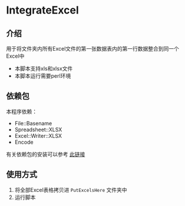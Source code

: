 # IntegrateExcel

## 介绍

用于将文件夹内所有Excel文件的第一张数据表内的第一行数据整合到同一个Excel中

- 本脚本支持xls和xlsx文件
- 本脚本运行需要perl环境



## 依赖包

本程序依赖：

- File::Basename
- Spreadsheet::XLSX
- Excel::Writer::XLSX
- Encode

有关依赖包的安装可以参考 [此链接](http://blog.csdn.net/memray/article/details/17543791)



## 使用方式

1. 将全部Excel表格拷贝进 `PutExcelsHere` 文件夹中
2. 运行脚本